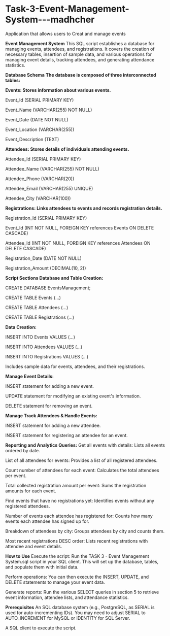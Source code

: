 # Task-3-Event-Management-System---madhcher
Application that allows users to Creat and manage events

**Event Management System**
This SQL script establishes a database for managing events, attendees, and registrations. It covers the creation of necessary tables, insertion of sample data, and various operations for managing event details, tracking attendees, and generating attendance statistics.

**Database Schema**
**The database is composed of three interconnected tables:**

**Events: Stores information about various events.**

Event_Id (SERIAL PRIMARY KEY)

Event_Name (VARCHAR(255) NOT NULL)

Event_Date (DATE NOT NULL)

Event_Location (VARCHAR(255))

Event_Description (TEXT)

**Attendees: Stores details of individuals attending events.**

Attendee_Id (SERIAL PRIMARY KEY)

Attendee_Name (VARCHAR(255) NOT NULL)

Attendee_Phone (VARCHAR(20))

Attendee_Email (VARCHAR(255) UNIQUE)

Attendee_City (VARCHAR(100))

**Registrations: Links attendees to events and records registration details.**

Registration_Id (SERIAL PRIMARY KEY)

Event_Id (INT NOT NULL, FOREIGN KEY references Events ON DELETE CASCADE)

Attendee_Id (INT NOT NULL, FOREIGN KEY references Attendees ON DELETE CASCADE)

Registration_Date (DATE NOT NULL)

Registration_Amount (DECIMAL(10, 2))

**Script Sections
Database and Table Creation:**

CREATE DATABASE EventsManagement;

CREATE TABLE Events (...)

CREATE TABLE Attendees (...)

CREATE TABLE Registrations (...)

**Data Creation:**

INSERT INTO Events VALUES (...)

INSERT INTO Attendees VALUES (...)

INSERT INTO Registrations VALUES (...)

Includes sample data for events, attendees, and their registrations.

**Manage Event Details:**

INSERT statement for adding a new event.

UPDATE statement for modifying an existing event's information.

DELETE statement for removing an event.

**Manage Track Attendees & Handle Events:**

INSERT statement for adding a new attendee.

INSERT statement for registering an attendee for an event.

**Reporting and Analytics Queries:**
Get all events with details: Lists all events ordered by date.

List of all attendees for events: Provides a list of all registered attendees.

Count number of attendees for each event: Calculates the total attendees per event.

Total collected registration amount per event: Sums the registration amounts for each event.

Find events that have no registrations yet: Identifies events without any registered attendees.

Number of events each attendee has registered for: Counts how many events each attendee has signed up for.

Breakdown of attendees by city: Groups attendees by city and counts them.

Most recent registrations DESC order: Lists recent registrations with attendee and event details.

**How to Use**
Execute the script: Run the TASK 3 - Event Management System.sql script in your SQL client. This will set up the database, tables, and populate them with initial data.

Perform operations: You can then execute the INSERT, UPDATE, and DELETE statements to manage your event data.

Generate reports: Run the various SELECT queries in section 5 to retrieve event information, attendee lists, and attendance statistics.

**Prerequisites**
An SQL database system (e.g., PostgreSQL, as SERIAL is used for auto-incrementing IDs). You may need to adjust SERIAL to AUTO_INCREMENT for MySQL or IDENTITY for SQL Server.

A SQL client to execute the script.

